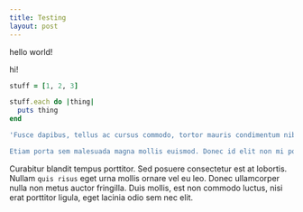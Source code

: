 ```yaml
---
title: Testing
layout: post
---
```


hello world!

hi!

``` ruby
stuff = [1, 2, 3]

stuff.each do |thing|
  puts thing
end

'Fusce dapibus, tellus ac cursus commodo, tortor mauris condimentum nibh, ut fermentum massa justo sit amet risus. Nulla vitae elit libero, a pharetra augue. Aenean eu leo quam.

Etiam porta sem malesuada magna mollis euismod. Donec id elit non mi porta gravida at eget metus.'
```

Curabitur blandit tempus porttitor. Sed posuere consectetur est at lobortis. Nullam `quis risus` eget urna mollis ornare vel eu leo. Donec ullamcorper nulla non metus auctor fringilla. Duis mollis, est non commodo luctus, nisi erat porttitor ligula, eget lacinia odio sem nec elit.